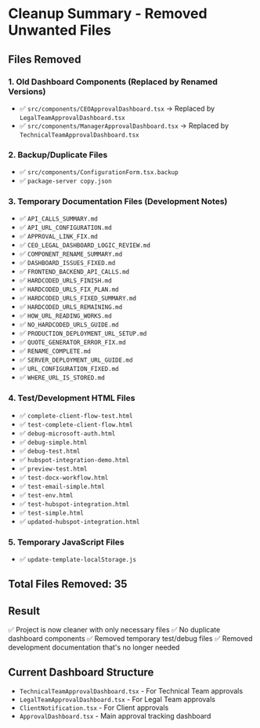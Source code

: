 # Cleanup Summary - Removed Unwanted Files

## Files Removed

### 1. Old Dashboard Components (Replaced by Renamed Versions)
- ✅ `src/components/CEOApprovalDashboard.tsx` → Replaced by `LegalTeamApprovalDashboard.tsx`
- ✅ `src/components/ManagerApprovalDashboard.tsx` → Replaced by `TechnicalTeamApprovalDashboard.tsx`

### 2. Backup/Duplicate Files
- ✅ `src/components/ConfigurationForm.tsx.backup`
- ✅ `package-server copy.json`

### 3. Temporary Documentation Files (Development Notes)
- ✅ `API_CALLS_SUMMARY.md`
- ✅ `API_URL_CONFIGURATION.md`
- ✅ `APPROVAL_LINK_FIX.md`
- ✅ `CEO_LEGAL_DASHBOARD_LOGIC_REVIEW.md`
- ✅ `COMPONENT_RENAME_SUMMARY.md`
- ✅ `DASHBOARD_ISSUES_FIXED.md`
- ✅ `FRONTEND_BACKEND_API_CALLS.md`
- ✅ `HARDCODED_URLS_FINISH.md`
- ✅ `HARDCODED_URLS_FIX_PLAN.md`
- ✅ `HARDCODED_URLS_FIXED_SUMMARY.md`
- ✅ `HARDCODED_URLS_REMAINING.md`
- ✅ `HOW_URL_READING_WORKS.md`
- ✅ `NO_HARDCODED_URLS_GUIDE.md`
- ✅ `PRODUCTION_DEPLOYMENT_URL_SETUP.md`
- ✅ `QUOTE_GENERATOR_ERROR_FIX.md`
- ✅ `RENAME_COMPLETE.md`
- ✅ `SERVER_DEPLOYMENT_URL_GUIDE.md`
- ✅ `URL_CONFIGURATION_FIXED.md`
- ✅ `WHERE_URL_IS_STORED.md`

### 4. Test/Development HTML Files
- ✅ `complete-client-flow-test.html`
- ✅ `test-complete-client-flow.html`
- ✅ `debug-microsoft-auth.html`
- ✅ `debug-simple.html`
- ✅ `debug-test.html`
- ✅ `hubspot-integration-demo.html`
- ✅ `preview-test.html`
- ✅ `test-docx-workflow.html`
- ✅ `test-email-simple.html`
- ✅ `test-env.html`
- ✅ `test-hubspot-integration.html`
- ✅ `test-simple.html`
- ✅ `updated-hubspot-integration.html`

### 5. Temporary JavaScript Files
- ✅ `update-template-localStorage.js`

## Total Files Removed: 35

## Result
✅ Project is now cleaner with only necessary files
✅ No duplicate dashboard components
✅ Removed temporary test/debug files
✅ Removed development documentation that's no longer needed

## Current Dashboard Structure
- `TechnicalTeamApprovalDashboard.tsx` - For Technical Team approvals
- `LegalTeamApprovalDashboard.tsx` - For Legal Team approvals
- `ClientNotification.tsx` - For Client approvals
- `ApprovalDashboard.tsx` - Main approval tracking dashboard

